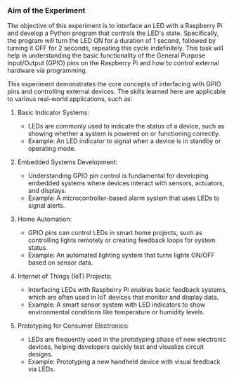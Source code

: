 ### Aim of the Experiment

The objective of this experiment is to interface an LED with a Raspberry Pi and develop a Python program that controls the LED's state. Specifically, the program will turn the LED ON for a duration of 1 second, followed by turning it OFF for 2 seconds, repeating this cycle indefinitely. This task will help in understanding the basic functionality of the General Purpose Input/Output (GPIO) pins on the Raspberry Pi and how to control external hardware via programming.

<!-- 
##### Applications of GPIO-Controlled LED Projects -->

This experiment demonstrates the core concepts of interfacing with GPIO pins and controlling external devices. The skills learned here are applicable to various real-world applications, such as:

1. Basic Indicator Systems:
   - LEDs are commonly used to indicate the status of a device, such as showing whether a system is powered on or functioning correctly.
   - Example: An LED indicator to signal when a device is in standby or operating mode.

2. Embedded Systems Development:
   - Understanding GPIO pin control is fundamental for developing embedded systems where devices interact with sensors, actuators, and displays.
   - Example: A microcontroller-based alarm system that uses LEDs to signal alerts.

3. Home Automation:
   - GPIO pins can control LEDs in smart home projects, such as controlling lights remotely or creating feedback loops for system status.
   - Example: An automated lighting system that turns lights ON/OFF based on sensor data.

4. Internet of Things (IoT) Projects:
   - Interfacing LEDs with Raspberry Pi enables basic feedback systems, which are often used in IoT devices that monitor and display data.
   - Example: A smart sensor system with LED indicators to show environmental conditions like temperature or humidity levels.

5. Prototyping for Consumer Electronics:
   - LEDs are frequently used in the prototyping phase of new electronic devices, helping developers quickly test and visualize circuit designs.
   - Example: Prototyping a new handheld device with visual feedback via LEDs.

